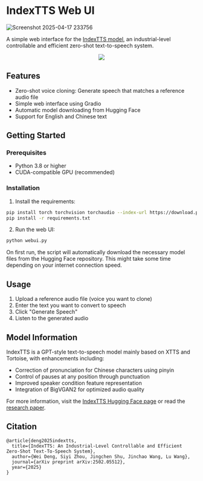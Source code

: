 
# IndexTTS Web UI
![Screenshot 2025-04-17 233756](https://github.com/user-attachments/assets/c6d89219-29b2-4994-a1fb-69f2431e93bd)

A simple web interface for the [IndexTTS model](https://huggingface.co/IndexTeam/Index-TTS), an industrial-level controllable and efficient zero-shot text-to-speech system.

<p align="center">
<a href='https://arxiv.org/abs/2502.05512'><img src='https://img.shields.io/badge/ArXiv-2502.05512-red'></a>
</p>

## Features

- Zero-shot voice cloning: Generate speech that matches a reference audio file
- Simple web interface using Gradio
- Automatic model downloading from Hugging Face
- Support for English and Chinese text

## Getting Started

### Prerequisites

- Python 3.8 or higher
- CUDA-compatible GPU (recommended)

### Installation

1. Install the requirements:
```bash
pip install torch torchvision torchaudio --index-url https://download.pytorch.org/whl/cu126
pip install -r requirements.txt
```

2. Run the web UI:
```bash
python webui.py
```

On first run, the script will automatically download the necessary model files from the Hugging Face repository. This might take some time depending on your internet connection speed.

## Usage

1. Upload a reference audio file (voice you want to clone)
2. Enter the text you want to convert to speech
3. Click "Generate Speech"
4. Listen to the generated audio

## Model Information

IndexTTS is a GPT-style text-to-speech model mainly based on XTTS and Tortoise, with enhancements including:
- Correction of pronunciation for Chinese characters using pinyin
- Control of pauses at any position through punctuation
- Improved speaker condition feature representation
- Integration of BigVGAN2 for optimized audio quality

For more information, visit the [IndexTTS Hugging Face page](https://huggingface.co/IndexTeam/Index-TTS) or read the [research paper](https://arxiv.org/abs/2502.05512).

## Citation

```
@article{deng2025indextts,
  title={IndexTTS: An Industrial-Level Controllable and Efficient Zero-Shot Text-To-Speech System},
  author={Wei Deng, Siyi Zhou, Jingchen Shu, Jinchao Wang, Lu Wang},
  journal={arXiv preprint arXiv:2502.05512},
  year={2025}
}
```
